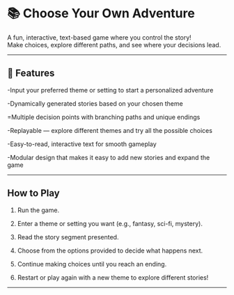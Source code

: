 # 📚 Choose Your Own Adventure

A fun, interactive, text-based game where you control the story!  
Make choices, explore different paths, and see where your decisions lead.

---

## 🎯 Features
-Input your preferred theme or setting to start a personalized adventure

-Dynamically generated stories based on your chosen theme

=Multiple decision points with branching paths and unique endings

-Replayable — explore different themes and try all the possible choices

-Easy-to-read, interactive text for smooth gameplay

-Modular design that makes it easy to add new stories and expand the game

---

## How to Play
1. Run the game.

2. Enter a theme or setting you want (e.g., fantasy, sci-fi, mystery).

3. Read the story segment presented.

4. Choose from the options provided to decide what happens next.

5. Continue making choices until you reach an ending.

6. Restart or play again with a new theme to explore different stories!

---
